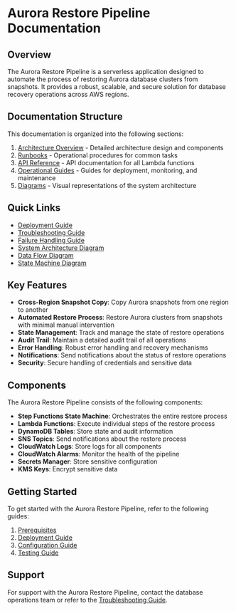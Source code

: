 # Aurora Restore Pipeline Documentation

## Overview

The Aurora Restore Pipeline is a serverless application designed to automate the process of restoring Aurora database clusters from snapshots. It provides a robust, scalable, and secure solution for database recovery operations across AWS regions.

## Documentation Structure

This documentation is organized into the following sections:

1. [Architecture Overview](architecture/README.md) - Detailed architecture design and components
2. [Runbooks](runbooks/README.md) - Operational procedures for common tasks
3. [API Reference](api_reference/README.md) - API documentation for all Lambda functions
4. [Operational Guides](operational_guides/README.md) - Guides for deployment, monitoring, and maintenance
5. [Diagrams](diagrams/README.md) - Visual representations of the system architecture

## Quick Links

- [Deployment Guide](operational_guides/deployment_guide.md)
- [Troubleshooting Guide](operational_guides/troubleshooting_guide.md)
- [Failure Handling Guide](operational_guides/failure_handling_guide.md)
- [System Architecture Diagram](diagrams/system_architecture.png)
- [Data Flow Diagram](diagrams/data_flow.png)
- [State Machine Diagram](diagrams/state_machine.png)

## Key Features

- **Cross-Region Snapshot Copy**: Copy Aurora snapshots from one region to another
- **Automated Restore Process**: Restore Aurora clusters from snapshots with minimal manual intervention
- **State Management**: Track and manage the state of restore operations
- **Audit Trail**: Maintain a detailed audit trail of all operations
- **Error Handling**: Robust error handling and recovery mechanisms
- **Notifications**: Send notifications about the status of restore operations
- **Security**: Secure handling of credentials and sensitive data

## Components

The Aurora Restore Pipeline consists of the following components:

- **Step Functions State Machine**: Orchestrates the entire restore process
- **Lambda Functions**: Execute individual steps of the restore process
- **DynamoDB Tables**: Store state and audit information
- **SNS Topics**: Send notifications about the restore process
- **CloudWatch Logs**: Store logs for all components
- **CloudWatch Alarms**: Monitor the health of the pipeline
- **Secrets Manager**: Store sensitive configuration
- **KMS Keys**: Encrypt sensitive data

## Getting Started

To get started with the Aurora Restore Pipeline, refer to the following guides:

1. [Prerequisites](operational_guides/prerequisites.md)
2. [Deployment Guide](operational_guides/deployment_guide.md)
3. [Configuration Guide](operational_guides/configuration_guide.md)
4. [Testing Guide](operational_guides/testing_guide.md)

## Support

For support with the Aurora Restore Pipeline, contact the database operations team or refer to the [Troubleshooting Guide](operational_guides/troubleshooting_guide.md). 